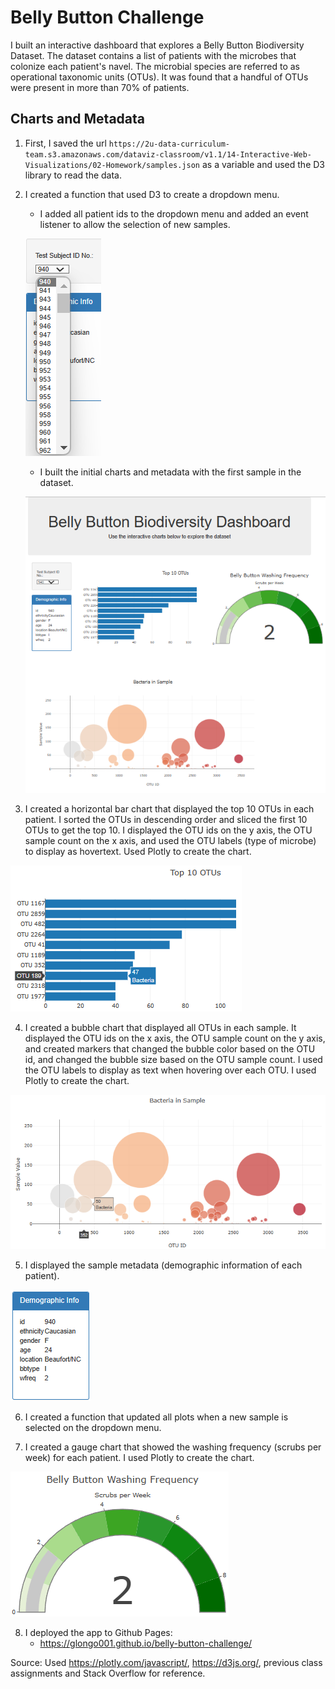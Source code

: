 # Belly Button Challenge
I built an interactive dashboard that explores a Belly Button Biodiversity Dataset. The dataset contains a list of patients with the microbes that colonize each patient's navel. The microbial species are referred to as operational taxonomic units (OTUs). It was found that a handful of OTUs were present in more than 70% of patients.

## Charts and Metadata
1. First, I saved the url `https://2u-data-curriculum-team.s3.amazonaws.com/dataviz-classroom/v1.1/14-Interactive-Web-Visualizations/02-Homework/samples.json` as a variable and used the D3 library to read the data.

2. I created a function that used D3 to create a dropdown menu. 
    - I added all patient ids to the dropdown menu and added an event listener to allow the selection of new samples.
    
    ![alt text](https://github.com/glongo001/belly-button-challenge/blob/main/Images/dropdown.png)

    - I built the initial charts and metadata with the first sample in the dataset.
    
    ![alt text](https://github.com/glongo001/belly-button-challenge/blob/main/Images/initialpage.png)

3. I created a horizontal bar chart that displayed the top 10 OTUs in each patient. I sorted the OTUs in descending order and sliced the first 10 OTUs to get the top 10. I displayed the OTU ids on the y axis, the OTU sample count on the x axis, and used the OTU labels (type of microbe) to display as hovertext. Used Plotly to create the chart.

![alt text](https://github.com/glongo001/belly-button-challenge/blob/main/Images/barchart.png)

4. I created a bubble chart that displayed all OTUs in each sample. It displayed the OTU ids on the x axis, the OTU sample count on the y axis, and created markers that changed the bubble color based on the OTU id, and changed the bubble size based on the OTU sample count. I used the OTU labels to display as text when hovering over each OTU. I used Plotly to create the chart.

![alt text](https://github.com/glongo001/belly-button-challenge/blob/main/Images/bubblechart.png)

5. I displayed the sample metadata (demographic information of each patient). 

![alt text](https://github.com/glongo001/belly-button-challenge/blob/main/Images/metadata.png)

6. I created a function that updated all plots when a new sample is selected on the dropdown menu.

7. I created a gauge chart that showed the washing frequency (scrubs per week) for each patient. I used Plotly to create the chart.

![alt text](https://github.com/glongo001/belly-button-challenge/blob/main/Images/gaugechart.png)

8. I deployed the app to Github Pages:
    - https://glongo001.github.io/belly-button-challenge/

Source: Used https://plotly.com/javascript/, https://d3js.org/, previous class assignments and Stack Overflow for reference.
